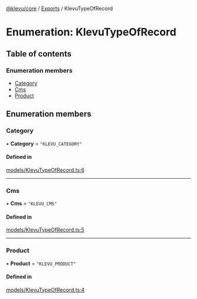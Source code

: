 [@klevu/core]() / [Exports](../modules.md) / KlevuTypeOfRecord

# Enumeration: KlevuTypeOfRecord

## Table of contents

### Enumeration members

- [Category](KlevuTypeOfRecord.md#category)
- [Cms](KlevuTypeOfRecord.md#cms)
- [Product](KlevuTypeOfRecord.md#product)

## Enumeration members

### Category

• **Category** = `"KLEVU_CATEGORY"`

#### Defined in

[models/KlevuTypeOfRecord.ts:6](https://github.com/klevultd/frontend-sdk/blob/8112ad5/packages/klevu-core/src/models/KlevuTypeOfRecord.ts#L6)

___

### Cms

• **Cms** = `"KLEVU_CMS"`

#### Defined in

[models/KlevuTypeOfRecord.ts:5](https://github.com/klevultd/frontend-sdk/blob/8112ad5/packages/klevu-core/src/models/KlevuTypeOfRecord.ts#L5)

___

### Product

• **Product** = `"KLEVU_PRODUCT"`

#### Defined in

[models/KlevuTypeOfRecord.ts:4](https://github.com/klevultd/frontend-sdk/blob/8112ad5/packages/klevu-core/src/models/KlevuTypeOfRecord.ts#L4)
